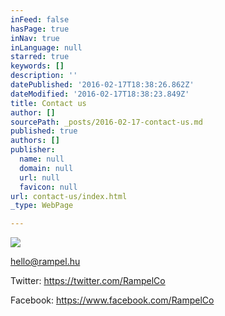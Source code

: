 ```yaml
---
inFeed: false
hasPage: true
inNav: true
inLanguage: null
starred: true
keywords: []
description: ''
datePublished: '2016-02-17T18:38:26.862Z'
dateModified: '2016-02-17T18:38:23.849Z'
title: Contact us
author: []
sourcePath: _posts/2016-02-17-contact-us.md
published: true
authors: []
publisher:
  name: null
  domain: null
  url: null
  favicon: null
url: contact-us/index.html
_type: WebPage

---
```

![](https://the-grid-user-content.s3-us-west-2.amazonaws.com/e984da96-8774-44bd-863b-a0ddbb79ccee.jpg)

hello@rampel.hu

Twitter: https://twitter.com/RampelCo 

Facebook: https://www.facebook.com/RampelCo